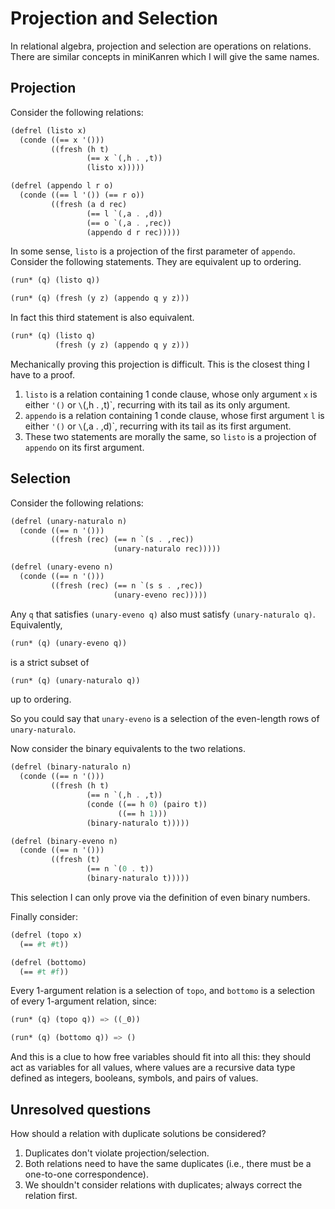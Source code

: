 # Projection and Selection

In relational algebra, projection and selection are operations on relations. There are similar concepts in miniKanren which I will give the same names.

## Projection

Consider the following relations:

```scheme
(defrel (listo x)
  (conde ((== x '()))
         ((fresh (h t)
                 (== x `(,h . ,t))
                 (listo x)))))

(defrel (appendo l r o)
  (conde ((== l '()) (== r o))
         ((fresh (a d rec)
                 (== l `(,a . ,d))
                 (== o `(,a . ,rec))
                 (appendo d r rec)))))
```

In some sense, `listo` is a projection of the first parameter of `appendo`. Consider the following statements. They are equivalent up to ordering.

```scheme
(run* (q) (listo q))

(run* (q) (fresh (y z) (appendo q y z)))
```

In fact this third statement is also equivalent.

```scheme
(run* (q) (listo q)
          (fresh (y z) (appendo q y z)))
```

Mechanically proving this projection is difficult. This is the closest thing I have to a proof.
1. `listo` is a relation containing 1 conde clause, whose only argument `x` is either `'()` or `\`(,h . ,t)`, recurring with its tail as its only argument.
2. `appendo` is a relation containing 1 conde clause, whose first argument `l` is either `'()` or `\`(,a . ,d)`, recurring with its tail as its first argument.
3. These two statements are morally the same, so `listo` is a projection of `appendo` on its first argument.

## Selection

Consider the following relations:

```scheme
(defrel (unary-naturalo n)
  (conde ((== n '()))
         ((fresh (rec) (== n `(s . ,rec))
                       (unary-naturalo rec)))))

(defrel (unary-eveno n)
  (conde ((== n '()))
         ((fresh (rec) (== n `(s s . ,rec))
                       (unary-eveno rec)))))
```

Any `q` that satisfies `(unary-eveno q)` also must satisfy `(unary-naturalo q)`. Equivalently,
```scheme
(run* (q) (unary-eveno q))
```
is a strict subset of
```scheme
(run* (q) (unary-naturalo q))
```
up to ordering.

So you could say that `unary-eveno` is a selection of the even-length rows of `unary-naturalo`.

Now consider the binary equivalents to the two relations.

```scheme
(defrel (binary-naturalo n)
  (conde ((== n '()))
         ((fresh (h t)
                 (== n `(,h . ,t))
                 (conde ((== h 0) (pairo t))
                        ((== h 1)))
                 (binary-naturalo t)))))

(defrel (binary-eveno n)
  (conde ((== n '()))
         ((fresh (t)
                 (== n `(0 . t))
                 (binary-naturalo t)))))
```
This selection I can only prove via the definition of even binary numbers.

Finally consider:

```scheme
(defrel (topo x)
  (== #t #t))

(defrel (bottomo)
  (== #t #f))
```
Every 1-argument relation is a selection of `topo`, and `bottomo` is a selection of every 1-argument relation, since:
```scheme
(run* (q) (topo q)) => ((_0))

(run* (q) (bottomo q)) => ()
```

And this is a clue to how free variables should fit into all this: they should act as variables for all values, where values are a recursive data type defined as integers, booleans, symbols, and pairs of values.

## Unresolved questions

How should a relation with duplicate solutions be considered?
1. Duplicates don't violate projection/selection.
2. Both relations need to have the same duplicates (i.e., there must be a one-to-one correspondence).
3. We shouldn't consider relations with duplicates; always correct the relation first.
